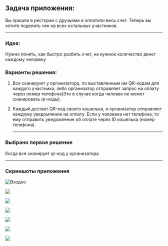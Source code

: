 ## Задача приложения:

Вы пришли в ресторан с друзьями и оплатили весь счет. Теперь вы хотите поделить чек на всех остальных участников. 

---

### Идея:

Нужно понять, как быстро разбить счет, на нужное количество денег каждому человеку

### Варианты решения:

1. Все сканируют у организатора, по выставленным  им QR-кодам для каждого участника, либо организатор отправляет запрос на оплату через номер телефона(Это в случае когда человек не может сканировать qr-коды).

2. Каждый достает QR-код своего кошелька, и организатор отправляет каждому уведомление на оплату. Если у человека нет телефона, то ему отправить уведомление об оплате через ID кошелька (номер телефона).
   
   ---

### Выбрано первое решение

Когда все сканирует qr-код у организатора

---

### Скриншоты приложения

![Входно](1.png)

![](2.png)

![](3.png)

![](4.png)

 ![](5.png)

![](6.png)

![](7.png)
